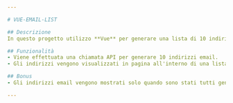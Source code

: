 ```yaml
---

# VUE-EMAIL-LIST

## Descrizione
In questo progetto utilizzo **Vue** per generare una lista di 10 indirizzi email casuali, recuperati tramite l'API . Gli indirizzi vengono visualizzati in una lista sulla pagina.

## Funzionalità
- Viene effettuata una chiamata API per generare 10 indirizzi email.
- Gli indirizzi vengono visualizzati in pagina all'interno di una lista.

## Bonus
- Gli indirizzi email vengono mostrati solo quando sono stati tutti generati, garantendo così un’esperienza utente migliore.

---
```

